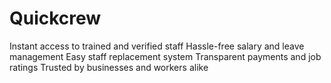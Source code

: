 # Quickcrew
Instant access to trained and verified staff  Hassle-free salary and leave management  Easy staff replacement system  Transparent payments and job ratings  Trusted by businesses and workers alike

